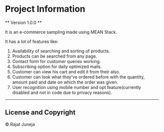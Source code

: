 # Project Information

** Version 1.0.0 **

It is an e-commerce sampling made using MEAN Stack.

It has a lot of features like:

1. Availability of searching and sorting of products.
2. Products can be searched from any page.
3. Contact form for customer queries working.
4. Subscribing option for daily optimized mails.
5. Customer can view his cart and edit it from their also.
6. Customer can look what they've ordered before with the quantity, amount paid and date on which the         order was given.
7. User recognition using mobile number and opt feature(currently disabled and not in code due to privacy     reasons).

---

## License and Copyright

© Rajat Juneja 